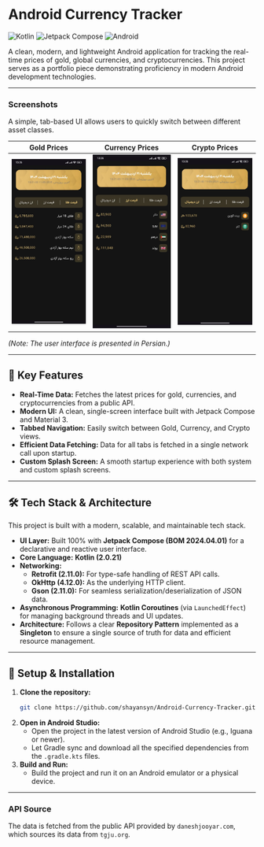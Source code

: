 # Android Currency Tracker

![Kotlin](https://img.shields.io/badge/Kotlin-2.0.21-7F52FF?style=for-the-badge&logo=kotlin)
![Jetpack Compose](https://img.shields.io/badge/Jetpack%20Compose-2024.04.01-4285F4?style=for-the-badge&logo=jetpackcompose)
![Android](https://img.shields.io/badge/Android-Native-3DDC84?style=for-the-badge&logo=android)

A clean, modern, and lightweight Android application for tracking the real-time prices of gold, global currencies, and cryptocurrencies. This project serves as a portfolio piece demonstrating proficiency in modern Android development technologies.

---

### Screenshots

A simple, tab-based UI allows users to quickly switch between different asset classes.

| Gold Prices | Currency Prices | Crypto Prices |
| :---: | :---: | :---: |
| <img src="screenshots/screen_gold.jpg" width="220"/> | <img src="screenshots/screen_currency.jpg" width="220"/> | <img src="screenshots/screen_crypto.jpg" width="220"/> |

*(Note: The user interface is presented in Persian.)*

---

## 🌟 Key Features

-   **Real-Time Data:** Fetches the latest prices for gold, currencies, and cryptocurrencies from a public API.
-   **Modern UI:** A clean, single-screen interface built with Jetpack Compose and Material 3.
-   **Tabbed Navigation:** Easily switch between Gold, Currency, and Crypto views.
-   **Efficient Data Fetching:** Data for all tabs is fetched in a single network call upon startup.
-   **Custom Splash Screen:** A smooth startup experience with both system and custom splash screens.

---

## 🛠️ Tech Stack & Architecture

This project is built with a modern, scalable, and maintainable tech stack.

-   **UI Layer:** Built 100% with **Jetpack Compose (BOM 2024.04.01)** for a declarative and reactive user interface.
-   **Core Language:** **Kotlin (2.0.21)**
-   **Networking:**
    -   **Retrofit (2.11.0):** For type-safe handling of REST API calls.
    -   **OkHttp (4.12.0):** As the underlying HTTP client.
    -   **Gson (2.11.0):** For seamless serialization/deserialization of JSON data.
-   **Asynchronous Programming:** **Kotlin Coroutines** (via `LaunchedEffect`) for managing background threads and UI updates.
-   **Architecture:** Follows a clear **Repository Pattern** implemented as a **Singleton** to ensure a single source of truth for data and efficient resource management.

---

## 🚀 Setup & Installation

1.  **Clone the repository:**
    ```bash
    git clone https://github.com/shayansyn/Android-Currency-Tracker.git
    ```
2.  **Open in Android Studio:**
    -   Open the project in the latest version of Android Studio (e.g., Iguana or newer).
    -   Let Gradle sync and download all the specified dependencies from the `.gradle.kts` files.
3.  **Build and Run:**
    -   Build the project and run it on an Android emulator or a physical device.

---

### API Source

The data is fetched from the public API provided by `daneshjooyar.com`, which sources its data from `tgju.org`.